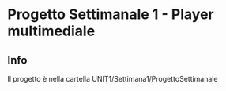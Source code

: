 # Progetto Settimanale 1 - Player multimediale

## Info

Il progetto è nella cartella UNIT1/Settimana1/ProgettoSettimanale
